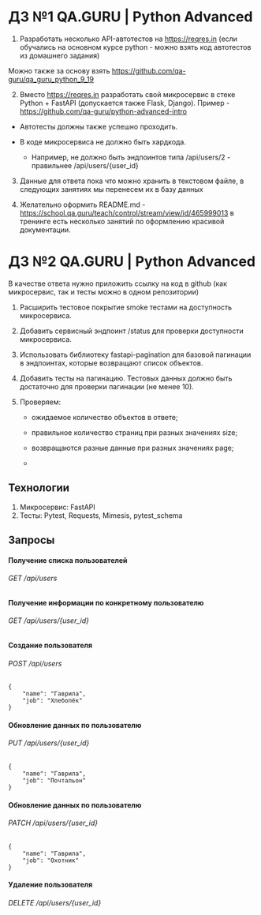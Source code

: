 # ДЗ №1 QA.GURU | Python Advanced 

1. Разработать несколько API-автотестов на https://reqres.in (если обучались на основном курсе python - можно взять код автотестов из домашнего задания)

Можно также за основу взять https://github.com/qa-guru/qa_guru_python_9_19

2. Вместо https://reqres.in разработать свой микросервис в стеке Python + FastAPI (допускается также Flask, Django).
Пример - https://github.com/qa-guru/python-advanced-intro

- Автотесты должны также успешно проходить.

- В коде микросервиса не должно быть хардкода.
  - Например, не должно быть эндпоинтов типа /api/users/2 -  правильнее /api/users/{user_id}

3. Данные для ответа пока что можно хранить в текстовом файле, в следующих занятиях мы перенесем их в базу данных

4. Желательно оформить README.md - https://school.qa.guru/teach/control/stream/view/id/465999013 в тренинге есть несколько занятий по оформлению красивой документации.
   
# ДЗ №2 QA.GURU | Python Advanced 

В качестве ответа нужно приложить ссылку на код в github (как микросервис, так и тесты можно в одном репозитории)

1. Расширить тестовое покрытие smoke тестами на доступность микросервиса.

 2. Добавить сервисный эндпоинт /status для проверки доступности микросервиса.

3. Использовать библиотеку fastapi-pagination для базовой пагинации в эндпоинтах, которые возвращают список объектов.

4. Добавить тесты на пагинацию. Тестовых данных должно быть достаточно для проверки пагинации (не менее 10).

5. Проверяем:

    - ожидаемое количество объектов в ответе;

    - правильное количество страниц при разных значениях size;

    - возвращаются разные данные при разных значениях page;
    - 
## Технологии
1. Микросервис: FastAPI
2. Тесты: Pytest, Requests, Mimesis, pytest_schema

## Запросы
#### Получение списка пользователей 
###### GET /api/users
#### Получение информации по конкретному пользователю 
###### GET /api/users/{user_id}
#### Создание пользователя 
###### POST /api/users
```
{
    "name": "Гаврила",
    "job": "Хлебопёк"
}
```
#### Обновление данных по пользователю 
###### PUT /api/users/{user_id}
```
{
    "name": "Гаврила",
    "job": "Почтальон"
}
```
#### Обновление данных по пользователю 
###### PATCH /api/users/{user_id}
```
{
    "name": "Гаврила",
    "job": "Охотник"
}
```
#### Удаление пользователя 
###### DELETE /api/users/{user_id}


